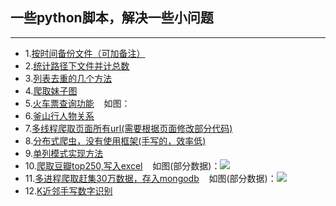 ## 一些python脚本，解决一些小问题
------------------------------
* 1.[按时间备份文件（可加备注）](https://github.com/afetmin/doWithPython/blob/master/backup_files.py)
* 2.[统计路径下文件并计总数](https://github.com/afetmin/doWithPython/blob/master/count_files.py)
* 3.[列表去重的几个方法](https://github.com/afetmin/doWithPython/blob/master/list_quchong.py)
* 4.[爬取妹子图](https://github.com/afetmin/doWithPython/blob/master/mzitu_sprider.py)
* 5.[火车票查询功能](https://github.com/afetmin/doWithPython/tree/master/%E7%81%AB%E8%BD%A6%E7%A5%A8%E6%9F%A5%E8%AF%A2)
    如图：![]()
* 6.[釜山行人物关系](https://github.com/afetmin/doWithPython/tree/master/%E9%87%9C%E5%B1%B1%E8%A1%8C%E4%BA%BA%E7%89%A9%E5%85%B3%E7%B3%BB)
* 7.[多线程爬取页面所有url(需要根据页面修改部分代码)](https://github.com/afetmin/doWithPython/blob/master/crawler.py)
* 8.[分布式爬虫，没有使用框架(手写的，效率低)](https://github.com/afetmin/doWithPython/tree/master/%E5%88%86%E5%B8%83%E5%BC%8F%E7%88%AC%E8%99%AB)
* 9.[单列模式实现方法](https://github.com/afetmin/doWithPython/blob/master/Singleton.py)
* 10.[爬取豆瓣top250,写入excel](https://github.com/afetmin/doWithPython/blob/master/douban_sprider.py)
    如图(部分数据)：![](https://github.com/afetmin/doWithPython/blob/master/img/excel%E5%B1%8F%E5%B9%95%E6%88%AA%E5%9B%BE.png)
* 11.[多进程爬取赶集30万数据，存入mongodb](https://github.com/afetmin/doWithPython/blob/master/ganji300000.py)
    如图(部分数据)：![](https://github.com/afetmin/doWithPython/blob/master/img/ganji.png)
* 12.[K近邻手写数字识别](https://github.com/afetmin/doWithPython/tree/master/K%E8%BF%91%E9%82%BB%E6%89%8B%E5%86%99%E6%95%B0%E5%AD%97%E8%AF%86%E5%88%AB)
